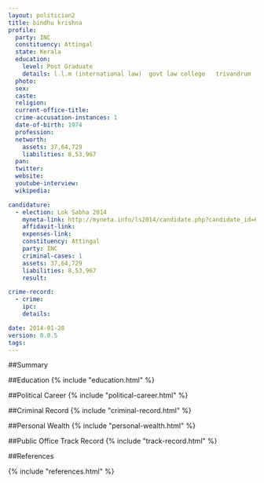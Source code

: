 ```yaml
---
layout: politician2
title: bindhu krishna
profile: 
  party: INC
  constituency: Attingal
  state: Kerala
  education: 
    level: Post Graduate
    details: l.l.m (international law)  govt law college   trivandrum  kerala university 2000
  photo: 
  sex: 
  caste: 
  religion: 
  current-office-title: 
  crime-accusation-instances: 1
  date-of-birth: 1974
  profession: 
  networth: 
    assets: 37,64,729
    liabilities: 8,53,967
  pan: 
  twitter: 
  website: 
  youtube-interview: 
  wikipedia: 

candidature: 
  - election: Lok Sabha 2014
    myneta-link: http://myneta.info/ls2014/candidate.php?candidate_id=694
    affidavit-link: 
    expenses-link: 
    constituency: Attingal 
    party: INC
    criminal-cases: 1
    assets: 37,64,729
    liabilities: 8,53,967
    result:  

crime-record: 
  - crime: 
    ipc: 
    details:  

date: 2014-01-28
version: 0.0.5
tags: 
---
```

##Summary


##Education
{% include "education.html" %}


##Political Career
{% include "political-career.html" %}


##Criminal Record
{% include "criminal-record.html" %}


##Personal Wealth
{% include "personal-wealth.html" %}


##Public Office Track Record
{% include "track-record.html" %}


##References


{% include "references.html" %}